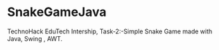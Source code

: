 # SnakeGameJava
TechnoHack EduTech Intership, Task-2:-Simple Snake Game made with Java, Swing , AWT.
